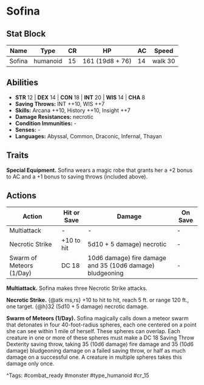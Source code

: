 # Sofina

## Stat Block

| Name | Type | CR | HP | AC | Speed |
|------|------|----|----|----|-------|
| Sofina | humanoid | 15 | 161 (19d8 + 76) | 14 | walk 30 |

## Abilities

- **STR** 12 | **DEX** 14 | **CON** 18 | **INT** 20 | **WIS** 14 | **CHA** 8
- **Saving Throws:** INT ++10, WIS ++7  
- **Skills:** Arcana ++10, History ++10, Insight ++7  
- **Damage Resistances:** necrotic  
- **Condition Immunities:** -  
- **Senses:** -  
- **Languages:** Abyssal, Common, Draconic, Infernal, Thayan

## Traits

**Special Equipment.** Sofina wears a magic robe that grants her a +2 bonus to AC and a +1 bonus to saving throws (included above).


## Actions

| Action | Hit or Save | Damage | On Save |
|--------|--------------|--------|----------|
| Multiattack | - | - | - |
| Necrotic Strike | +10 to hit | 5d10 + 5 damage) necrotic | - |
| Swarm of Meteors (1/Day) | DC 18 | 10d6 damage) fire damage and 35 (10d6 damage) bludgeoning | - |

**Multiattack.** Sofina makes three Necrotic Strike attacks.

**Necrotic Strike.** {@atk ms,rs} +10 to hit to hit, reach 5 ft. or range 120 ft., one target. {@h}32 (5d10 + 5 damage) necrotic damage.

**Swarm of Meteors (1/Day).** Sofina magically calls down a meteor swarm that detonates in four 40-foot-radius spheres, each one centered on a point she can see within 1 mile of herself. These spheres can overlap. Each creature in one or more of these spheres must make a DC 18 Saving Throw Dexterity saving throw, taking 35 (10d6 damage) fire damage and 35 (10d6 damage) bludgeoning damage on a failed saving throw, or half as much damage on a successful one. A creature in multiple spheres takes this damage only once.


^Tags: #combat_ready #monster #type_humanoid #cr_15